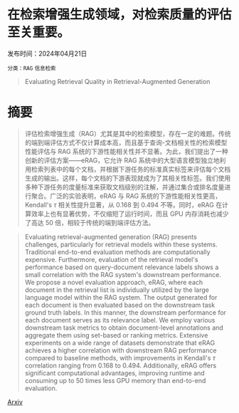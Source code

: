 # 在检索增强生成领域，对检索质量的评估至关重要。

发布时间：2024年04月21日

`分类：RAG` `信息检索`

> Evaluating Retrieval Quality in Retrieval-Augmented Generation

# 摘要

> 评估检索增强生成（RAG）尤其是其中的检索模型，存在一定的难题。传统的端到端评估方式不仅计算成本高，而且基于查询-文档相关性的检索模型性能评估与 RAG 系统的下游性能相关性并不显著。为此，我们提出了一种创新的评估方案——eRAG，它允许 RAG 系统中的大型语言模型独立地利用检索列表中的每个文档，并根据下游任务的标准真实标签来评估每个文档生成的输出。这样，每个文档的下游表现就成为了其相关性标签。我们使用多种下游任务的度量标准来获取文档级别的注解，并通过集合或排名度量进行聚合。广泛的实验表明，eRAG 与 RAG 系统的下游性能相关性更高，Kendall's $τ$ 相关性提升显著，从 0.168 到 0.494 不等。同时，eRAG 在计算效率上也有显著优势，不仅缩短了运行时间，而且 GPU 内存消耗也减少了高达 50 倍，相较于传统的端到端评估方法。

> Evaluating retrieval-augmented generation (RAG) presents challenges, particularly for retrieval models within these systems. Traditional end-to-end evaluation methods are computationally expensive. Furthermore, evaluation of the retrieval model's performance based on query-document relevance labels shows a small correlation with the RAG system's downstream performance. We propose a novel evaluation approach, eRAG, where each document in the retrieval list is individually utilized by the large language model within the RAG system. The output generated for each document is then evaluated based on the downstream task ground truth labels. In this manner, the downstream performance for each document serves as its relevance label. We employ various downstream task metrics to obtain document-level annotations and aggregate them using set-based or ranking metrics. Extensive experiments on a wide range of datasets demonstrate that eRAG achieves a higher correlation with downstream RAG performance compared to baseline methods, with improvements in Kendall's $τ$ correlation ranging from 0.168 to 0.494. Additionally, eRAG offers significant computational advantages, improving runtime and consuming up to 50 times less GPU memory than end-to-end evaluation.

[Arxiv](https://arxiv.org/abs/2404.13781)